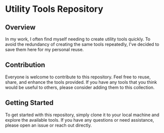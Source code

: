 # Utility Tools Repository

## Overview
In my work, I often find myself needing to create utility tools quickly. To avoid the redundancy of creating the same tools repeatedly, I've decided to save them here for my personal reuse.

## Contribution
Everyone is welcome to contribute to this repository. Feel free to reuse, share, and enhance the tools provided. If you have any tools that you think would be useful to others, please consider adding them to this collection.

## Getting Started
To get started with this repository, simply clone it to your local machine and explore the available tools. If you have any questions or need assistance, please open an issue or reach out directly.
